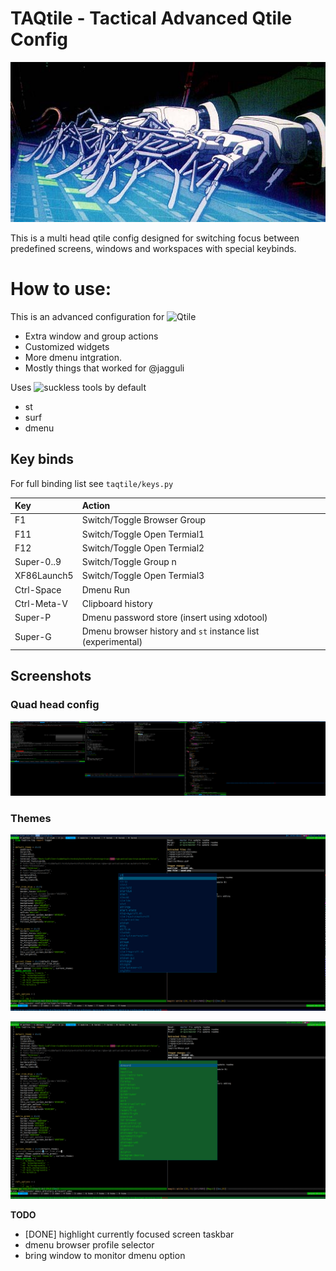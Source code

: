 # TAQtile - Tactical Advanced Qtile Config 

![TAQtile Operator](ghost-in-the-shell-fingers.jpg)

This is a multi head qtile config designed for switching focus between
predefined screens, windows and workspaces with special keybinds.


# How to use:

This is an advanced configuration for ![Qtile](https://github.com/qtile)

- Extra window and group actions 
- Customized widgets
- More dmenu intgration.
- Mostly things that worked for @jagguli


Uses ![suckless](https://suckless.org) tools by default

- st
- surf
- dmenu

## Key binds

For full binding list see `taqtile/keys.py`

| Key  | Action  |
|:--|:--|
| F1   | Switch/Toggle Browser Group |
| F11  | Switch/Toggle Open Termial1 |
| F12  | Switch/Toggle Open Termial2 |
| Super-0..9  | Switch/Toggle Group n |
| XF86Launch5  | Switch/Toggle Open Termial3 |
| Ctrl-Space  | Dmenu Run |
| Ctrl-Meta-V | Clipboard history |
| Super-P | Dmenu password store (insert using xdotool)|
| Super-G | Dmenu browser history and `st` instance list (experimental)|


## Screenshots

### Quad head config

![Quad](quad.png)

### Themes

![Star Trek Blue](startrekblue.png)

![Matrix Green](matrixgreen.png)

**TODO**
- [DONE] highlight currently focused screen taskbar
- dmenu browser profile selector
- bring window to monitor dmenu option
